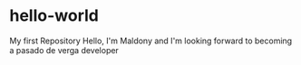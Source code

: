 # hello-world
My first Repository
Hello,
I'm Maldony and I'm looking forward to becoming a pasado de verga developer
